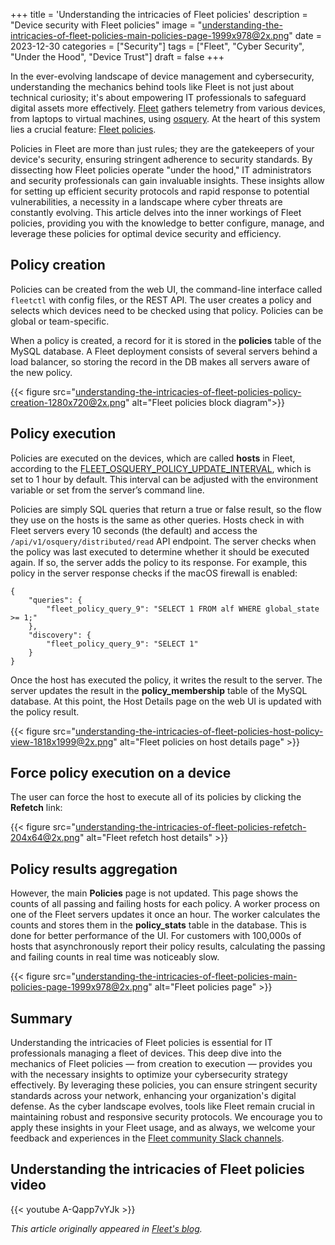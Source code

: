+++
title = 'Understanding the intricacies of Fleet policies'
description = "Device security with Fleet policies"
image = "understanding-the-intricacies-of-fleet-policies-main-policies-page-1999x978@2x.png"
date = 2023-12-30
categories = ["Security"]
tags = ["Fleet", "Cyber Security", "Under the Hood", "Device Trust"]
draft = false
+++

In the ever-evolving landscape of device management and cybersecurity, understanding the mechanics behind tools like Fleet is not just about technical curiosity; it's about empowering IT professionals to safeguard digital assets more effectively. [Fleet](https://fleetdm.com) gathers telemetry from various devices, from laptops to virtual machines, using [osquery](https://www.osquery.io/). At the heart of this system lies a crucial feature: [Fleet policies](https://fleetdm.com/securing/what-are-fleet-policies).

Policies in Fleet are more than just rules; they are the gatekeepers of your device's security, ensuring stringent adherence to security standards. By dissecting how Fleet policies operate "under the hood," IT administrators and security professionals can gain invaluable insights. These insights allow for setting up efficient security protocols and rapid response to potential vulnerabilities, a necessity in a landscape where cyber threats are constantly evolving. This article delves into the inner workings of Fleet policies, providing you with the knowledge to better configure, manage, and leverage these policies for optimal device security and efficiency.


## Policy creation

Policies can be created from the web UI, the command-line interface called `fleetctl` with config files, or the REST API. The user creates a policy and selects which devices need to be checked using that policy. Policies can be global or team-specific.

When a policy is created, a record for it is stored in the **policies** table of the MySQL database. A Fleet deployment consists of several servers behind a load balancer, so storing the record in the DB makes all servers aware of the new policy.

{{< figure src="understanding-the-intricacies-of-fleet-policies-policy-creation-1280x720@2x.png" alt="Fleet policies block diagram">}}

## Policy execution

Policies are executed on the devices, which are called **hosts** in Fleet, according to the [FLEET_OSQUERY_POLICY_UPDATE_INTERVAL](https://fleetdm.com/docs/configuration/fleet-server-configuration#osquery-policy-update-interval), which is set to 1 hour by default. This interval can be adjusted with the environment variable or set from the server’s command line.

Policies are simply SQL queries that return a true or false result, so the flow they use on the hosts is the same as other queries. Hosts check in with Fleet servers every 10 seconds (the default) and access the `/api/v1/osquery/distributed/read` API endpoint. The server checks when the policy was last executed to determine whether it should be executed again. If so, the server adds the policy to its response. For example, this policy in the server response checks if the macOS firewall is enabled:


```
{
    "queries": {
        "fleet_policy_query_9": "SELECT 1 FROM alf WHERE global_state >= 1;"
    },
    "discovery": {
        "fleet_policy_query_9": "SELECT 1"
    }
}
```


Once the host has executed the policy, it writes the result to the server. The server updates the result in the **policy_membership** table of the MySQL database. At this point, the Host Details page on the web UI is updated with the policy result.

{{< figure src="understanding-the-intricacies-of-fleet-policies-host-policy-view-1818x1999@2x.png" alt="Fleet policies on host details page" >}}


## Force policy execution on a device

The user can force the host to execute all of its policies by clicking the **Refetch** link:

{{< figure src="understanding-the-intricacies-of-fleet-policies-refetch-204x64@2x.png" alt="Fleet refetch host details" >}}


## Policy results aggregation

However, the main **Policies** page is not updated. This page shows the counts of all passing and failing hosts for each policy. A worker process on one of the Fleet servers updates it once an hour. The worker calculates the counts and stores them in the **policy_stats** table in the database. This is done for better performance of the UI. For customers with 100,000s of hosts that asynchronously report their policy results, calculating the passing and failing counts in real time was noticeably slow.

{{< figure src="understanding-the-intricacies-of-fleet-policies-main-policies-page-1999x978@2x.png" alt="Fleet policies page" >}}


## Summary

Understanding the intricacies of Fleet policies is essential for IT professionals managing a fleet of devices. This deep dive into the mechanics of Fleet policies — from creation to execution — provides you with the necessary insights to optimize your cybersecurity strategy effectively. By leveraging these policies, you can ensure stringent security standards across your network, enhancing your organization's digital defense. As the cyber landscape evolves, tools like Fleet remain crucial in maintaining robust and responsive security protocols. We encourage you to apply these insights in your Fleet usage, and as always, we welcome your feedback and experiences in the [Fleet community Slack channels](https://fleetdm.com/support).

## Understanding the intricacies of Fleet policies video

{{< youtube A-Qapp7vYJk >}}

_This article originally appeared in [Fleet's blog](https://fleetdm.com/guides/understanding-the-intricacies-of-fleet-policies)._
